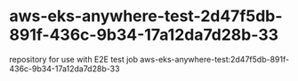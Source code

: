 # aws-eks-anywhere-test-2d47f5db-891f-436c-9b34-17a12da7d28b-33
repository for use with E2E test job aws-eks-anywhere-test:2d47f5db-891f-436c-9b34-17a12da7d28b-33
